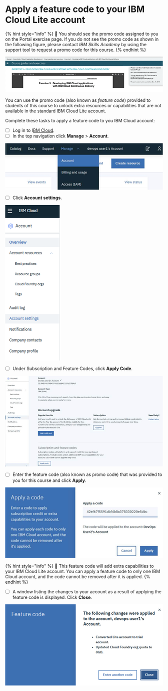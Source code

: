 # Apply a feature code to your IBM Cloud Lite account

{% hint style="info" %}
📝 You should see the promo code assigned to you on the Portal exercise page. If you do not see the promo code as shown in the following figure, please contact _IBM Skills Academy_ by using the support tool to request a promo code for this course.
{% endhint %}

![](../.gitbook/assets/image009%20%282%29.png)

You can use the promo code \(also known as _feature code_\) provided to students of this course to unlock extra resources or capabilities that are not available in the standard IBM Cloud Lite account.

Complete these tasks to apply a feature code to you IBM Cloud account:

* [ ] Log in to I[BM Cloud](https://cloud.ibm.com/login).
* [ ] In the top navigation click **Manage** &gt; **Account**.

![](../.gitbook/assets/image010.jpg)

* [ ] Click **Account settings**.

![](../.gitbook/assets/image011.png)

* [ ] Under Subscription and Feature Codes, click **Apply Code**.

![](../.gitbook/assets/image012.jpg)

* [ ] Enter the feature code \(also known as promo code\) that was provided to you for this course and click **Apply**.

![](../.gitbook/assets/image013.jpg)

{% hint style="info" %}
 📝 This feature code will add extra capabilities to your IBM Cloud Lite account. You can apply a feature code to only one IBM Cloud account, and the code cannot be removed after it is applied.
{% endhint %}

* [ ] A window listing the changes to your account as a result of applying the feature code is displayed. Click **Close**.

![](../.gitbook/assets/image014.png)

